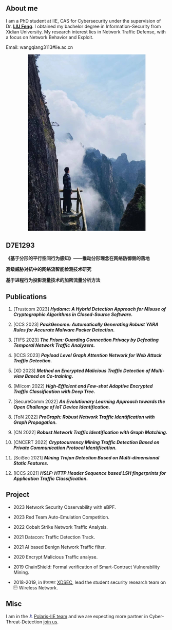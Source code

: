 ## About me

I am a PhD student at IIE, CAS for Cybersecurity under the supervision of Dr. [**LIU Feng**](https://fengliu.net.cn). I obtained my bachelor degree in Information-Security from Xidian University. My research interest lies in Network Traffic Defense, with a focus on Network Behavior and Exploit.

Email: wangqiang3113#iie.ac.cn

<p style="text-align: center;"><img src="src/WQ.jpg" width="366"></p>


## D7E1293

**《基于分形的平行空间行为感知》——推动分形理念在网络防御侧的落地**

**高级威胁对抗中的网络流智能检测技术研究**

**基于进程行为投影测量技术的加密流量分析方法**

## Publications

1. [Trustcom 2023] ***Hydamc: A Hybrid Detection Approach for Misuse of Cryptographic Algorithms in Closed-Source Software.***

1. [CCS 2023] ***PackGenome: Automatically Generating Robust YARA Rules for Accurate Malware Packer Detection.***

1. [TIFS 2023] ***The Prism: Guarding Connection Privacy by Defeating Temporal Network Traffic Analyzers.***

1. [ICCS 2023] ***Payload Level Graph Attention Network for Web Attack Traffic Detection.***

1. [XD 2023] ***Method on Encrypted Malicious Traffic Detection of Multi-view Based on Co-training.***

1. [Milcom 2022] ***High-Efficient and Few-shot Adaptive Encrypted Traffic Classification with Deep Tree.***

1. [SecureComm 2022] ***An Evolutionary Learning Approach towards the Open Challenge of IoT Device Identification.***

1. [ToN 2022] ***ProGraph: Robust Network Traffic Identification with Graph Propagation.***

1. [CN 2022] ***Robust Network Traffic Identification with Graph Matching.***

1. [CNCERT 2022] ***Cryptocurrency Mining Traffic Detection Based on Private Communication Protocol Identification.***

1. [SciSec 2021] ***Mining Trojan Detection Based on Multi-dimensional Static Features.***

1. [ICCS 2021] ***HSLF: HTTP Header Sequence based LSH fingerprints for Application Traffic Classification.***


## Project

* 2023 Network Security Observability with eBPF.

* 2023 Red Team Auto-Emulation Competition.

* 2022 Cobalt Strike Network Traffic Analysis.
    
* 2021 Datacon: Traffic Detection Track.
  
* 2021 AI based Benign Network Traffic filter.
        
* 2020 Encrypt Malicious Traffic analyse.
  
* 2019 ChainShield: Formal verification of Smart-Contract Vulnerability Mining.
    
* 2018-2019, in <img src="./src/xdsec-logo.png" height="12" /> [XDSEC](https://xdsec.org/), lead the student security research team on <img src="./src/xdsec-group.png" height="12" /> Wireless Network.


## Misc
I am in the <img src="./src/Polaris_logo.png" height="12" /> [Polaris-IIE team](https://polaris-iie.com/) and we are expecting more partner in Cyber-Threat-Detection [join us](https://polaris-iie.com/contact.html).
